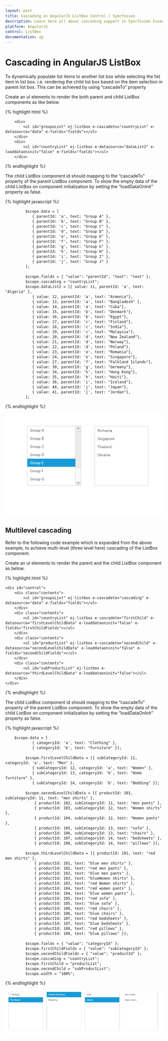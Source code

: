 ```yaml
---
layout: post
title: Cascading in AngularJS ListBox Control | Syncfusion
description: Learn here all about cascading support in Syncfusion Essential AngularJS ListBox control, its features, and more.
platform: AngularJS
control: ListBox
documentation: ug
---
```


# Cascading in AngularJS ListBox

To dynamically populate list items to another list box while selecting the list item in list box. i.e. rendering the child list box based on the item selection in parent list box. This can be achieved by using “cascadeTo” property.

Create an ul elements to render the both parent and child ListBox components as like below.

{% highlight html %}

        <div>
            <ul id="groupsList" ej-listbox e-cascadeto="countryList" e-datasource="data" e-fields="fields"></ul>
        </div>
        <div>
            <ul id="countryList" ej-listbox e-datasource="dataList2" e-loaddataoninit="false" e-fields="fields"></ul>
        </div>
        
{% endhighlight %}

The child ListBox component id should mapping to the “cascadeTo” property of the parent ListBox component. To show the empty data of the child ListBox on component initialization by setting the “loadDataOnInit” property as false.

{% highlight javascript %}
            
             $scope.data = [
                { parentId: 'a', text: "Group A" },
                { parentId: 'b', text: "Group B" },
                { parentId: 'c', text: "Group C" },
                { parentId: 'd', text: "Group D" },
                { parentId: 'e', text: "Group E" },
                { parentId: 'f', text: "Group F" },
                { parentId: 'g', text: "Group G" },
                { parentId: 'h', text: "Group H" },
                { parentId: 'i', text: "Group I" },
                { parentId: 'j', text: "Group J" }
             ];

             $scope.fields = { "value": "parentId", "text": "text" };
             $scope.cascading = "countryList";
             $scope.dataList2 = [{ value: 11, parentId: 'a', text: "Algeria" },
                { value: 12, parentId: 'a', text: "Armenia"},
                { value: 13, parentId: 'a', text: "Bangladesh" },
                { value: 14, parentId: 'a', text: "Cuba"},
                { value: 15, parentId: 'b', text: "Denmark"},
                { value: 16, parentId: 'b', text: "Egypt"},
                { value: 17, parentId: 'c', text: "Finland"},
                { value: 18, parentId: 'c', text: "India"},
                { value: 19, parentId: 'c', text: "Malaysia"},
                { value: 20, parentId: 'd', text: "New Zealand"},
                { value: 21, parentId: 'd', text: "Norway"},
                { value: 22, parentId: 'd', text: "Poland"},
                { value: 23, parentId: 'e', text: "Romania"},
                { value: 24, parentId: 'e', text: "Singapore"},
                { value: 27, parentId: 'f', text: "Falkland Islands"},
                { value: 30, parentId: 'g', text: "Germany"},
                { value: 34, parentId: 'h', text: "Hong Kong"},
                { value: 35, parentId: 'h', text: "Haiti"},
                { value: 36, parentId: 'i', text: "Iceland"},
                { value: 40, parentId: 'j', text: "Japan"},
                { value: 41, parentId: 'j', text: "Jordan"},
             ];
{% endhighlight %}

![Cascading](Cascading_images\Cascading_img1.png)

## Multilevel cascading

Refer to the following code example which is expanded from the above example, to achieve multi-level (three level here) cascading of the ListBox component.

Create an ul elements to render the parent and the child ListBox component as below.

{% highlight html %}
      
    <div id="control">
        <div class="contents">
            <ul id="groupsList" ej-listbox e-cascadeto="cascading" e-datasource="data" e-fields="fields"></ul>
        </div>
        <div class="contents">
            <ul id="countryList" ej-listbox e-cascadeto="firstChild" e-datasource="firstLevelChildData" e-loaddataoninit="false" e-fields="firstChildFields"></ul>
        </div>
        <div class="contents">
            <ul id="productList" ej-listbox e-cascadeto="secondChild" e-datasource="secondLevelChildData" e-loaddataoninit="false" e-fields="secondChildFields"></ul>
        </div>
        <div class="contents">
            <ul id="subProductList" ej-listbox e-datasource="thirdLevelChildData" e-loaddataoninit="false"></ul>
        </div>
    </div>

{% endhighlight %}

The child ListBox component id should mapping to the “cascadeTo” property of the parent ListBox component. To show the empty data of the child ListBox on component initialization by setting the “loadDataOnInit” property as false.

{% highlight javascript %}

        $scope.data = [
                { categoryId: 'a', text: "Clothing" },
                { categoryId: 'b', text: "Furniture" }];

             $scope.firstLevelChildData = [{ subCategoryId: 11, categoryId: 'a', text: "Men" },
                { subCategoryId: 12, categoryId: 'a', text: "Women" },
                { subCategoryId: 13, categoryId: 'b', text: "Home furniture" },
                { subCategoryId: 14, categoryId: 'b', text: "Bedding" }];

             $scope.secondLevelChildData = [{ productId: 101, subCategoryId: 11, text: "men shirts" },
                 { productId: 102, subCategoryId: 11, text: "men pants" },
                 { productId: 103, subCategoryId: 12, text: "Women shirts" },
                 { productId: 104, subCategoryId: 12, text: "Women pants" },
                 { productId: 105, subCategoryId: 13, text: "sofa" },
                 { productId: 106, subCategoryId: 13, text: "chairs" },
                 { productId: 107, subCategoryId: 14, text: "bedsheets" },
                 { productId: 108, subCategoryId: 14, text: "pillows" }];

             $scope.thirdLevelChildData = [{ productId: 101, text: "red men shirts" },
                 { productId: 101, text: "blue men shirts" },
                 { productId: 102, text: "red men pants" },
                 { productId: 102, text: "blue men pants" },
                 { productId: 103, text: "blueWomen shirts" },
                 { productId: 103, text: "red Women shirts" },
                 { productId: 104, text: "red women pants" },
                 { productId: 104, text: "blue women pants" },
                 { productId: 105, text: "red sofa" },
                 { productId: 105, text: "blue sofa" },
                 { productId: 106, text: "red chairs" },
                 { productId: 106, text: "blue chairs" },
                 { productId: 107, text: "red bedsheets" },
                 { productId: 107, text: "blue bedsheets" },
                 { productId: 108, text: "red pillows" },
                 { productId: 108, text: "blue pillows" }];

             $scope.fields = { "value": "categoryId" };
             $scope.firstChildFields = { "value": "subCategoryId" };
             $scope.secondChildFields = { "value": "productId" };
             $scope.cascading = "countryList";
             $scope.firstChild = "productList";
             $scope.secondChild = "subProductList";
             $scope.width = "100%";

{% endhighlight %}

![Multilevel cascading](Cascading_images\Cascading_img2.png)